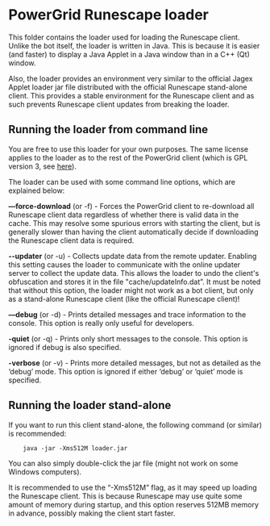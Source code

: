 # PowerGrid Runescape loader #
This folder contains the loader used for loading the Runescape client. Unlike the bot itself, the loader is written in Java. This is because it is easier (and faster) to display a Java Applet in a Java window than in a C++ (Qt) window. 

Also, the loader provides an environment very similar to the official Jagex Applet loader jar file distributed with the official Runescape stand-alone client. This provides a stable environment for the Runescape client and as such prevents Runescape client updates from breaking the loader.

## Running the loader from command line ##
You are free to use this loader for your own purposes. The same license applies to the loader as to the rest of the PowerGrid client (which is GPL version 3, see [here](http://www.gnu.org/licenses/gpl.html)).

The loader can be used with some command line options, which are explained below:

**—force-download** (or -f) - Forces the PowerGrid client to re-download all Runescape client data regardless of whether there is valid data in the cache. This may resolve some spurious errors with starting the client, but is generally slower than having the client automatically decide if downloading the Runescape client data is required. 

**--updater** (or -u) - Collects update data from the remote updater. Enabling this setting causes the loader to communicate with the online updater server to collect the update data. This allows the loader to undo the client's obfuscation and stores it in the file "cache/updateInfo.dat”. It must be noted that without this option, the loader might not work as a bot client, but only as a stand-alone Runescape client (like the official Runescape client)!

**—debug** (or -d) - Prints detailed messages and trace information to the console. This option is   really only useful for developers.

**-quiet**  (or -q) - Prints only short messages to the console. This option is ignored if debug is also specified.

**-verbose** (or -v) - Prints more detailed messages, but not as detailed as the ‘debug’ mode. This option is ignored if either ‘debug’ or ‘quiet’ mode is specified. 

## Running the loader stand-alone ##
If you want to run this client stand-alone, the following command (or similar) is recommended:  

```
    java -jar -Xms512M loader.jar
```
You can also simply double-click the jar file (might not work on some Windows computers).

It is recommended to use the “-Xms512M” flag, as it may speed up loading the Runescape client. This is because Runescape may use quite some amount of memory during startup, and this option reserves 512MB memory in advance, possibly making the client start faster.
